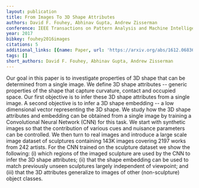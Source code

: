 ```yaml
---
layout: publication
title: From Images To 3D Shape Attributes
authors: David F. Fouhey, Abhinav Gupta, Andrew Zisserman
conference: IEEE Transactions on Pattern Analysis and Machine Intelligence
year: 2017
bibkey: fouhey2016images
citations: 5
additional_links: [{name: Paper, url: 'https://arxiv.org/abs/1612.06836'}]
tags: []
short_authors: David F. Fouhey, Abhinav Gupta, Andrew Zisserman
---
```

Our goal in this paper is to investigate properties of 3D shape that can be
determined from a single image. We define 3D shape attributes -- generic
properties of the shape that capture curvature, contact and occupied space. Our
first objective is to infer these 3D shape attributes from a single image. A
second objective is to infer a 3D shape embedding -- a low dimensional vector
representing the 3D shape.
  We study how the 3D shape attributes and embedding can be obtained from a
single image by training a Convolutional Neural Network (CNN) for this task. We
start with synthetic images so that the contribution of various cues and
nuisance parameters can be controlled. We then turn to real images and
introduce a large scale image dataset of sculptures containing 143K images
covering 2197 works from 242 artists.
  For the CNN trained on the sculpture dataset we show the following: (i) which
regions of the imaged sculpture are used by the CNN to infer the 3D shape
attributes; (ii) that the shape embedding can be used to match previously
unseen sculptures largely independent of viewpoint; and (iii) that the 3D
attributes generalize to images of other (non-sculpture) object classes.